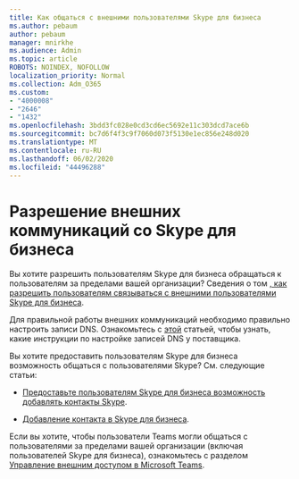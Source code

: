```yaml
---
title: Как общаться с внешними пользователями Skype для бизнеса
ms.author: pebaum
author: pebaum
manager: mnirkhe
ms.audience: Admin
ms.topic: article
ROBOTS: NOINDEX, NOFOLLOW
localization_priority: Normal
ms.collection: Adm_O365
ms.custom:
- "4000008"
- "2646"
- "1432"
ms.openlocfilehash: 3bdd3fc028e0cd3cd6ec5692e11c303dcd7ace6b
ms.sourcegitcommit: bc7d6f4f3c9f7060d073f5130e1ec856e248d020
ms.translationtype: MT
ms.contentlocale: ru-RU
ms.lasthandoff: 06/02/2020
ms.locfileid: "44496288"
---
```

# <a name="allow-external-communications-with-skype-for-business"></a>Разрешение внешних коммуникаций со Skype для бизнеса 

Вы хотите разрешить пользователям Skype для бизнеса обращаться к пользователям за пределами вашей организации? Сведения о том [, как разрешить пользователям связываться с внешними пользователями Skype для бизнеса](https://docs.microsoft.com/skypeforbusiness/set-up-skype-for-business-online/allow-users-to-contact-external-skype-for-business-users).

Для правильной работы внешних коммуникаций необходимо правильно настроить записи DNS. Ознакомьтесь с [этой](https://docs.microsoft.com/microsoft-365/admin/get-help-with-domains/set-up-your-domain-host-specific-instructions) статьей, чтобы узнать, какие инструкции по настройке записей DNS у поставщика. 

Вы хотите предоставить пользователям Skype для бизнеса возможность общаться с пользователями Skype? См. следующие статьи:

- [Предоставьте пользователям Skype для бизнеса возможность добавлять контакты Skype](https://docs.microsoft.com/skypeforbusiness/set-up-skype-for-business-online/let-skype-for-business-users-add-skype-contacts). 

- [Добавление контакта в Skype для бизнеса](https://support.office.com/article/add-a-contact-in-skype-for-business-89338023-2adf-4f5c-90b6-f8b6f72fadd1).


Если вы хотите, чтобы пользователи Teams могли общаться с пользователями за пределами вашей организации (включая пользователей Skype для бизнеса), ознакомьтесь с разделом [Управление внешним доступом в Microsoft Teams](https://docs.microsoft.com/microsoftteams/let-your-teams-users-communicate-with-other-people). 